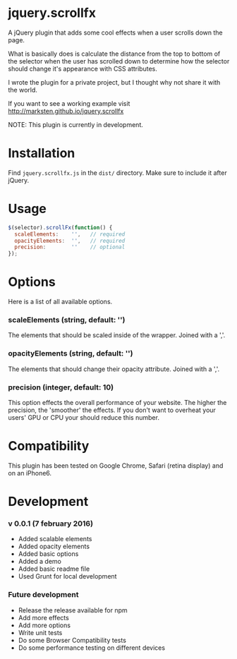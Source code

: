 # jquery.scrollfx

A jQuery plugin that adds some cool effects when a user scrolls down the page.

What is basically does is calculate the distance from the top to bottom of the selector when the user has scrolled down to determine how the selector should change it's appearance with CSS attributes.

I wrote the plugin for a private project, but I thought why not share it with the world.

If you want to see a working example visit <http://marksten.github.io/jquery.scrollfx>

NOTE: This plugin is currently in development.

# Installation

Find `jquery.scrollfx.js` in the `dist/` directory. Make sure to include it after jQuery.

# Usage

```javascript
$(selector).scrollFx(function() {
  scaleElements:    '',   // required
  opacityElements:  '',   // required
  precision:        ''    // optional
});
```

# Options

Here is a list of all available options.

### scaleElements (string, default: '')
The elements that should be scaled inside of the wrapper. Joined with a ','.

### opacityElements (string, default: '')
The elements that should change their opacity attribute. Joined with a ','.

### precision (integer, default: 10)
This option effects the overall performance of your website. The higher the precision, the 'smoother' the effects.
If you don't want to overheat your users' GPU or CPU your should reduce this number.

# Compatibility
This plugin has been tested on Google Chrome, Safari (retina display) and on an iPhone6.

# Development

### v 0.0.1 (7 february 2016)
+ Added scalable elements
+ Added opacity elements
+ Added basic options
+ Added a demo
+ Added basic readme file
+ Used Grunt for local development

### Future development
+ Release the release available for npm
+ Add more effects
+ Add more options
+ Write unit tests
+ Do some Browser Compatibility tests
+ Do some performance testing on different devices